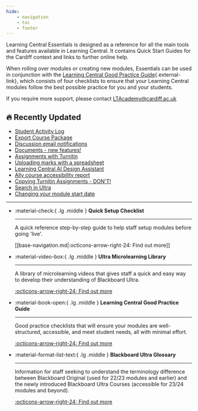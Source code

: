 ```yaml
---
hide:
    - navigation
    - toc
    - footer
---
```




<div class="flex-container" markdown>
<div class="flex-item flex-400" markdown>

Learning Central Essentials is designed as a reference for all the main tools and features available in Learning Central. It contains Quick Start Guides for the Cardiff context and links to further online help.

When rolling over modules or creating new modules, Essentials can be used in conjunction with the [Learning Central Good Practice Guide](https://xerte.cardiff.ac.uk/play_21502#page1){.external-link}, which consists of four checklists to ensure that your Learning Central modules follow the best possible practice for you and your students.

If you require more support, please contact [LTAcademy@cardiff.ac.uk](mailto:LTAcademy@cardiff.ac.uk "mailto:ltacademy@cardiff.ac.uk")
    
</div>

<div class="flex-item flex-200" markdown>

<div class="card" markdown>

## 🔥 Recently Updated

- [Student Activity Log](https://xerte.cardiff.ac.uk/play_18321#Gradebooksection9)
- [Export Course Package](https://xerte.cardiff.ac.uk/play_18321#)
- [Discussion email notifications](https://xerte.cardiff.ac.uk/play_18321#)
- [Documents - new features!](https://xerte.cardiff.ac.uk/play_18321#)
- [Assignments with Turnitin](https://xerte.cardiff.ac.uk/play_18321#)
- [Uploading marks with a spreadsheet](https://xerte.cardiff.ac.uk/play_18321#Gradebooksection6)
- [Learning Central AI Design Assistant](https://xerte.cardiff.ac.uk/play_21942#page1)
- [Ally course accessibility report](https://xerte.cardiff.ac.uk/play_18321#)
- [Copying Turnitin Assignments - DON'T!](https://xerte.cardiff.ac.uk/play_18321#)
- [Search in Ultra](https://xerte.cardiff.ac.uk/play_18321#)
- [Changing your module start date](https://xerte.cardiff.ac.uk/play_18321#)

</div>
</div>
</div>

---

<div class="grid cards" markdown>

  

- :material-check:{ .lg .middle } __Quick Setup Checklist__

    ---

    A quick reference step-by-step guide to help staff setup modules before going 'live'.

    [[base-navigation.md|:octicons-arrow-right-24: Find out more]]


- :material-video-box:{ .lg .middle } __Ultra Microlearning Library__

    ---

    A library of microlearning videos that gives staff a quick and easy way to develop their understanding of Blackboard Ultra.

    [:octicons-arrow-right-24: Find out more](#)


- :material-book-open:{ .lg .middle } __Learning Central Good Practice Guide__

    ---

    Good practice checklists that will ensure your modules are well-structured, accessible, and meet student needs, all with minimal effort.

    [:octicons-arrow-right-24: Find out more](#)


- :material-format-list-text:{ .lg .middle } __Blackboard Ultra Glossary__

    ---

    Information for staff seeking to understand the terminology difference between Blackboard Original (used for 22/23 modules and earlier) and the newly introduced Blackboard Ultra Courses (accessible for 23/24 modules and beyond).


    [:octicons-arrow-right-24: Find out more](#)

  

</div>




